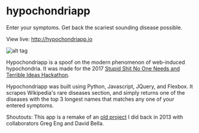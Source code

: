 # hypochondriapp

Enter  your symptoms. Get back the scariest sounding disease possible.

View live: http://hypochondriapp.io

![alt tag](screenshot.png)

Hypochondriapp is a spoof on the modern phenomenon of web-induced hypochondria. It was made for the 2017 [Stupid Shit No One Needs and Terrible Ideas Hackathon](https://stupidhackathon.com/).

Hypochondriapp was built using Python, Javascript, JQuery, and Flexbox. It scrapes Wikipedia's rare diseases section, and simply returns one of the diseases with the top 3 longest names that matches any one of your entered symptoms.

Shoutouts: This app is a remake of an [old project](https://github.com/hypochondriapp/hypochondriapp) I did back in 2013 with collaborators Greg Eng and David Bella.